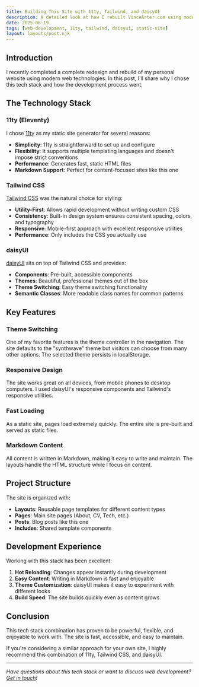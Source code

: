 ```yaml
---
title: Building This Site with 11ty, Tailwind, and daisyUI
description: A detailed look at how I rebuilt VinceArter.com using modern static site generation technologies
date: 2025-06-19
tags: [web-development, 11ty, tailwind, daisyui, static-site]
layout: layouts/post.njk
---
```


## Introduction

I recently completed a complete redesign and rebuild of my personal website using modern web technologies. In this post, I'll share why I chose this tech stack and how the development process went.

## The Technology Stack

### 11ty (Eleventy)

I chose [11ty](https://11ty.dev) as my static site generator for several reasons:

- **Simplicity**: 11ty is straightforward to set up and configure
- **Flexibility**: It supports multiple templating languages and doesn't impose strict conventions
- **Performance**: Generates fast, static HTML files
- **Markdown Support**: Perfect for content-focused sites like this one

### Tailwind CSS

[Tailwind CSS](https://tailwindcss.com) was the natural choice for styling:

- **Utility-First**: Allows rapid development without writing custom CSS
- **Consistency**: Built-in design system ensures consistent spacing, colors, and typography
- **Responsive**: Mobile-first approach with excellent responsive utilities
- **Performance**: Only includes the CSS you actually use

### daisyUI

[daisyUI](https://daisyui.com) sits on top of Tailwind CSS and provides:

- **Components**: Pre-built, accessible components
- **Themes**: Beautiful, professional themes out of the box
- **Theme Switching**: Easy theme switching functionality
- **Semantic Classes**: More readable class names for common patterns

## Key Features

### Theme Switching

One of my favorite features is the theme controller in the navigation. The site defaults to the "synthwave" theme but visitors can choose from many other options. The selected theme persists in localStorage.

### Responsive Design

The site works great on all devices, from mobile phones to desktop computers. I used daisyUI's responsive components and Tailwind's responsive utilities.

### Fast Loading

As a static site, pages load extremely quickly. The entire site is pre-built and served as static files.

### Markdown Content

All content is written in Markdown, making it easy to write and maintain. The layouts handle the HTML structure while I focus on content.

## Project Structure

The site is organized with:

- **Layouts**: Reusable page templates for different content types
- **Pages**: Main site pages (About, CV, Tech, etc.)
- **Posts**: Blog posts like this one
- **Includes**: Shared template components

## Development Experience

Working with this stack has been excellent:

1. **Hot Reloading**: Changes appear instantly during development
2. **Easy Content**: Writing in Markdown is fast and enjoyable
3. **Theme Customization**: daisyUI makes it easy to experiment with different looks
4. **Build Speed**: The site builds quickly even as content grows

## Conclusion

This tech stack combination has proven to be powerful, flexible, and enjoyable to work with. The site is fast, accessible, and easy to maintain.

If you're considering a similar approach for your own site, I highly recommend this combination of 11ty, Tailwind CSS, and daisyUI.

---

_Have questions about this tech stack or want to discuss web development? [Get in touch](mailto:vince@vincearter.com)!_
